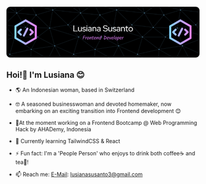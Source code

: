 ![Lusiana Susanto](img/github-header-image.png)

## Hoi!👋 I'm Lusiana 😊

- 🌎 An Indonesian woman, based in Switzerland

- 🤓 A seasoned businesswoman and devoted homemaker, now embarking on an exciting transition into Frontend development 😊

- 🚀At the moment working on a Frontend Bootcamp @ Web Programming Hack by AHADemy, Indonesia

- 🌱 Currently learning TailwindCSS & React
- ⚡ Fun fact: I'm a 'People Person' who enjoys to drink both coffee☕ and tea🍵!
- 📫 Reach me: [E-Mail](www.gmail.com): lusianasusanto3@gmail.com
